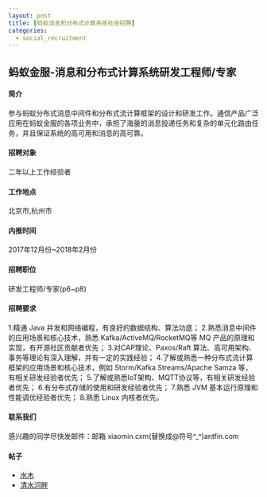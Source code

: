 ```yaml
---
layout: post
title: [蚂蚁消息和分布式计算系统社会招聘]
categories:
  - social_recruitment
---
```


## 蚂蚁金服-消息和分布式计算系统研发工程师/专家
#### 简介
参与蚂蚁分布式消息中间件和分布式流计算框架的设计和研发工作。通信产品广泛应用在蚂蚁金服的各项业务中，承担了海量的消息投递任务和复杂的单元化路由任务，并且保证系统的高可用和消息的高可靠。

#### 招聘对象
二年以上工作经验者

#### 工作地点
北京市,杭州市

#### 内推时间
2017年12月份~2018年2月份

#### 招聘职位
研发工程师/专家(p6~p8)

#### 招聘要求
1.精通 Java 并发和网络编程，有良好的数据结构、算法功底；
2.熟悉消息中间件的应用场景和核心技术，熟悉 Kafka/ActiveMQ/RocketMQ等 MQ 产品的原理和实现，有开源社区贡献者优先；
3.对CAP理论、Paxos/Raft 算法、高可用架构、事务等理论有深入理解，并有一定的实践经验；
4.了解或熟悉一种分布式流计算框架的应用场景和核心技术，例如 Storm/Kafka Streams/Apache Samza 等，有相关研发经验者优先；
5.了解或熟悉IoT架构、MQTT协议等，有相关研发经验者优先；
6.有分布式存储的使用和研发经验者优先；
7.熟悉 JVM 基本运行原理和性能调优经验者优先；
8.熟悉 Linux 内核者优先。

#### 联系我们
感兴趣的同学尽快发邮件：邮箱 xiaomin.cxm(替换成@符号^_^)antfin.com 

#### 帖子
* [水木](http://www.newsmth.net/nForum/#!article/Career_Upgrade/581155)
* [清水河畔](http://bbs.uestc.edu.cn/forum.php?mod=viewthread&tid=1698256)